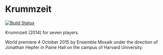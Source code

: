 Krummzeit
=========

[![Build Status](https://travis-ci.org/trevorbaca/krummzeit.svg?branch=master)](https://travis-ci.org/trevorbaca/krummzeit)

Krummzeit (2014) for seven players.

World premiere 4 October 2015 by Ensemble Mosaik under the direction of
Jonathan Hepfer in Paine Hall on the campus of Harvard University.